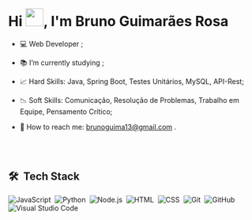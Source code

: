 <h1 align="left">Hi <img src="https://tenor.com/pt-BR/view/waving-hand-joypixels-hi-hello-hey-there-gif-17554626" width="36px">, I'm Bruno Guimarães Rosa</h1>

- 💻 Web Developer ;

- 📚 I’m currently studying ;

- 📈 Hard Skills: Java, Spring Boot, Testes Unitários, MySQL, API-Rest;

- 📉 Soft Skills: Comunicação, Resolução de Problemas, Trabalho em Equipe, Pensamento Crítico;

- 📩 How to reach me: brunoguima13@gmail.com .


<br><br>

## 🛠 &nbsp;Tech Stack

![JavaScript](https://img.shields.io/badge/-JavaScript-05122A?style=flat&logo=javascript)&nbsp;
![Python](https://img.shields.io/badge/-Python-05122A?style=flat&logo=python)&nbsp;
![Node.js](https://img.shields.io/badge/-Node.js-05122A?style=flat&logo=node.js)&nbsp;
![HTML](https://img.shields.io/badge/-HTML-05122A?style=flat&logo=HTML5)&nbsp;
![CSS](https://img.shields.io/badge/-CSS-05122A?style=flat&logo=CSS3&logoColor=1572B6)&nbsp;
![Git](https://img.shields.io/badge/-Git-05122A?style=flat&logo=git)&nbsp;
![GitHub](https://img.shields.io/badge/-GitHub-05122A?style=flat&logo=github)&nbsp;
![Visual Studio Code](https://img.shields.io/badge/-Visual%20Studio%20Code-05122A?style=flat&logo=visual-studio-code&logoColor=007ACC)&nbsp;
